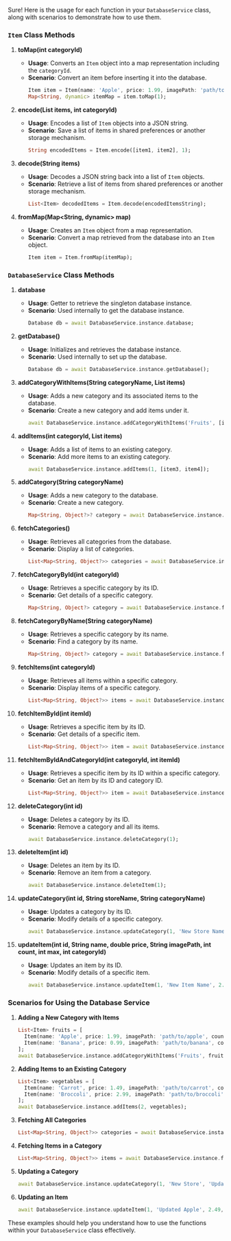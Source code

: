 Sure! Here is the usage for each function in your `DatabaseService` class, along with scenarios to demonstrate how to use them.

### `Item` Class Methods

1. **toMap(int categoryId)**
   - **Usage**: Converts an `Item` object into a map representation including the `categoryId`.
   - **Scenario**: Convert an item before inserting it into the database.
     ```dart
     Item item = Item(name: 'Apple', price: 1.99, imagePath: 'path/to/image', count: 10, max: 20);
     Map<String, dynamic> itemMap = item.toMap(1);
     ```

2. **encode(List<Item> items, int categoryId)**
   - **Usage**: Encodes a list of `Item` objects into a JSON string.
   - **Scenario**: Save a list of items in shared preferences or another storage mechanism.
     ```dart
     String encodedItems = Item.encode([item1, item2], 1);
     ```

3. **decode(String items)**
   - **Usage**: Decodes a JSON string back into a list of `Item` objects.
   - **Scenario**: Retrieve a list of items from shared preferences or another storage mechanism.
     ```dart
     List<Item> decodedItems = Item.decode(encodedItemsString);
     ```

4. **fromMap(Map<String, dynamic> map)**
   - **Usage**: Creates an `Item` object from a map representation.
   - **Scenario**: Convert a map retrieved from the database into an `Item` object.
     ```dart
     Item item = Item.fromMap(itemMap);
     ```

### `DatabaseService` Class Methods

1. **database**
   - **Usage**: Getter to retrieve the singleton database instance.
   - **Scenario**: Used internally to get the database instance.
     ```dart
     Database db = await DatabaseService.instance.database;
     ```

2. **getDatabase()**
   - **Usage**: Initializes and retrieves the database instance.
   - **Scenario**: Used internally to set up the database.
     ```dart
     Database db = await DatabaseService.instance.getDatabase();
     ```

3. **addCategoryWithItems(String categoryName, List<Item> items)**
   - **Usage**: Adds a new category and its associated items to the database.
   - **Scenario**: Create a new category and add items under it.
     ```dart
     await DatabaseService.instance.addCategoryWithItems('Fruits', [item1, item2]);
     ```

4. **addItems(int categoryId, List<Item> items)**
   - **Usage**: Adds a list of items to an existing category.
   - **Scenario**: Add more items to an existing category.
     ```dart
     await DatabaseService.instance.addItems(1, [item3, item4]);
     ```

5. **addCategory(String categoryName)**
   - **Usage**: Adds a new category to the database.
   - **Scenario**: Create a new category.
     ```dart
     Map<String, Object?>? category = await DatabaseService.instance.addCategory('Vegetables');
     ```

6. **fetchCategories()**
   - **Usage**: Retrieves all categories from the database.
   - **Scenario**: Display a list of categories.
     ```dart
     List<Map<String, Object?>> categories = await DatabaseService.instance.fetchCategories();
     ```

7. **fetchCategoryById(int categoryId)**
   - **Usage**: Retrieves a specific category by its ID.
   - **Scenario**: Get details of a specific category.
     ```dart
     Map<String, Object?> category = await DatabaseService.instance.fetchCategoryById(1);
     ```

8. **fetchCategoryByName(String categoryName)**
   - **Usage**: Retrieves a specific category by its name.
   - **Scenario**: Find a category by its name.
     ```dart
     Map<String, Object?> category = await DatabaseService.instance.fetchCategoryByName('Fruits');
     ```

9. **fetchItems(int categoryId)**
   - **Usage**: Retrieves all items within a specific category.
   - **Scenario**: Display items of a specific category.
     ```dart
     List<Map<String, Object?>> items = await DatabaseService.instance.fetchItems(1);
     ```

10. **fetchItemById(int itemId)**
    - **Usage**: Retrieves a specific item by its ID.
    - **Scenario**: Get details of a specific item.
      ```dart
      List<Map<String, Object?>> item = await DatabaseService.instance.fetchItemById(1);
      ```

11. **fetchItemByIdAndCategoryId(int categoryId, int itemId)**
    - **Usage**: Retrieves a specific item by its ID within a specific category.
    - **Scenario**: Get an item by its ID and category ID.
      ```dart
      List<Map<String, Object?>> item = await DatabaseService.instance.fetchItemByIdAndCategoryId(1, 1);
      ```

12. **deleteCategory(int id)**
    - **Usage**: Deletes a category by its ID.
    - **Scenario**: Remove a category and all its items.
      ```dart
      await DatabaseService.instance.deleteCategory(1);
      ```

13. **deleteItem(int id)**
    - **Usage**: Deletes an item by its ID.
    - **Scenario**: Remove an item from a category.
      ```dart
      await DatabaseService.instance.deleteItem(1);
      ```

14. **updateCategory(int id, String storeName, String categoryName)**
    - **Usage**: Updates a category by its ID.
    - **Scenario**: Modify details of a specific category.
      ```dart
      await DatabaseService.instance.updateCategory(1, 'New Store Name', 'New Category Name');
      ```

15. **updateItem(int id, String name, double price, String imagePath, int count, int max, int categoryId)**
    - **Usage**: Updates an item by its ID.
    - **Scenario**: Modify details of a specific item.
      ```dart
      await DatabaseService.instance.updateItem(1, 'New Item Name', 2.99, 'new/path/to/image', 15, 30, 1);
      ```

### Scenarios for Using the Database Service

1. **Adding a New Category with Items**
   ```dart
   List<Item> fruits = [
     Item(name: 'Apple', price: 1.99, imagePath: 'path/to/apple', count: 10, max: 20),
     Item(name: 'Banana', price: 0.99, imagePath: 'path/to/banana', count: 30, max: 50),
   ];
   await DatabaseService.instance.addCategoryWithItems('Fruits', fruits);
   ```

2. **Adding Items to an Existing Category**
   ```dart
   List<Item> vegetables = [
     Item(name: 'Carrot', price: 1.49, imagePath: 'path/to/carrot', count: 20, max: 40),
     Item(name: 'Broccoli', price: 2.99, imagePath: 'path/to/broccoli', count: 15, max: 25),
   ];
   await DatabaseService.instance.addItems(2, vegetables);
   ```

3. **Fetching All Categories**
   ```dart
   List<Map<String, Object?>> categories = await DatabaseService.instance.fetchCategories();
   ```

4. **Fetching Items in a Category**
   ```dart
   List<Map<String, Object?>> items = await DatabaseService.instance.fetchItems(1);
   ```

5. **Updating a Category**
   ```dart
   await DatabaseService.instance.updateCategory(1, 'New Store', 'Updated Fruits');
   ```

6. **Updating an Item**
   ```dart
   await DatabaseService.instance.updateItem(1, 'Updated Apple', 2.49, 'new/path/to/apple', 12, 25, 1);
   ```

These examples should help you understand how to use the functions within your `DatabaseService` class effectively.